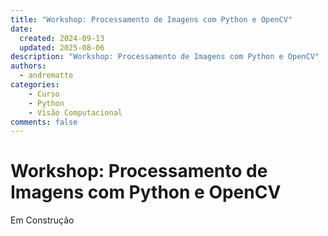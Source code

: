 ```yaml
---
title: "Workshop: Processamento de Imagens com Python e OpenCV"
date: 
  created: 2024-09-13
  updated: 2025-08-06
description: "Workshop: Processamento de Imagens com Python e OpenCV"
authors:
  - andrematte
categories:
    - Curso
    - Python
    - Visão Computacional
comments: false
---
```



# Workshop: Processamento de Imagens com Python e OpenCV

Em Construção

